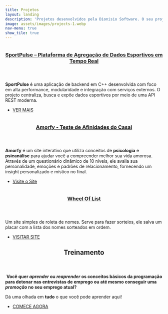 ```yaml
---
title: Projetos
layout: landing
description: 'Projetos desenvolvidos pela Dionisio Software. O seu projeto pode ser o próximo!'
image: assets/images/projects-1.webp
nav-menu: true
show_tile: true
---
```


<!-- Main -->
<div id="main">

<!-- One -->
<!--section id="one">
	<div class="inner">
		<header class="major">
			<h2>Sed amet aliquam</h2>
		</header>
		<p>Nullam et orci eu lorem consequat tincidunt vivamus et sagittis magna sed nunc rhoncus condimentum sem. In efficitur ligula tate urna. Maecenas massa vel lacinia pellentesque lorem ipsum dolor. Nullam et orci eu lorem consequat tincidunt. Vivamus et sagittis libero. Nullam et orci eu lorem consequat tincidunt vivamus et sagittis magna sed nunc rhoncus condimentum sem. In efficitur ligula tate urna.</p>
	</div>
</section-->

<!-- Two -->
<section id="two" class="spotlights">
	<section>
		<a href="https://sportpulse.today" class="image">
			<img src="{% link assets/images/sportpulse.png %}" alt="" data-position="25% 25%" />
		</a>
		<div class="content">
			<div class="inner">
				<header class="major">
					<h3><a href="/projects/sportpulse">SportPulse – Plataforma de Agregação de Dados Esportivos em Tempo Real</a></h3>
				</header>
				<p><b>SportPulse</b> é uma aplicação de backend em C++ desenvolvida com foco em alta performance, modularidade e integração com serviços externos. O projeto centraliza, busca e expõe dados esportivos por meio de uma API REST moderna.</p>
				<ul class="actions">
					<li><a href="/projects/sportpulse" class="button">VER MAIS</a></li>
				</ul>
			</div>
		</div>
	</section>
	<section>
		<a href="http://www.amorfy.com.br" class="image">
			<img src="{% link assets/images/amorfy.png %}" alt="" data-position="center center" />
		</a>
		<div class="content">
			<div class="inner">
				<header class="major">
					<h3><a href="http://www.amorfy.com.br">Amorfy - Teste de Afinidades do Casal</a></h3>
				</header>
				<p><b>Amorfy</b> é um site interativo que utiliza conceitos de <b>psicologia</b> e <b>psicanálise</b> para ajudar
				 você a compreender melhor sua vida amorosa. Através de um questionário dinâmico de 10 níveis,
				 ele avalia sua personalidade, emoções e padrões de relacionamento, fornecendo um insight
				 personalizado e místico no final.</p>
				<ul class="actions">
					<li><a href="http://www.amorfy.com.br" class="button">Visite o Site</a></li>
				</ul>
			</div>
		</div>
	</section>
	<section>
		<a href="http://wheeloflist.com" class="image">
			<img src="{% link assets/images/wheel-of-list.png %}" alt="" data-position="top center" />
		</a>
		<div class="content">
			<div class="inner">
				<header class="major">
					<h3><a href="http://wheeloflist.com">Wheel Of List</a></h3>
				</header>
				<p>Um site simples de roleta de nomes. Serve para fazer sorteios, ele salva um placar com a lista dos nomes sorteados em ordem.</p>
				<ul class="actions">
					<li><a href="http://wheeloflist.com" class="button">VISITAR SITE</a></li>
				</ul>
			</div>
		</div>
	</section>
</section>

<!-- Three -->
<section id="three">
	<div class="inner">
		<header class="major">
			<h2>Treinamento</h2>
		</header>
		<p><span class="image left" style="width: 10em;"><img src="{% link assets/images/welcome-2.webp %}" alt="" /></span>
		<strong>Você quer <i>aprender</i> ou <i>reaprender</i> os conceitos básicos da <b>programação</b> para detonar nas entrevistas de emprego ou até mesmo conseguir uma <i>promoção</i> no seu emprego atual?</strong><br>
		<p>Dá uma olhada em <b>tudo</b> o que você pode aprender aqui!</p></p>
		<ul class="actions">
			<li><a href="/trainning" class="button next">COMECE AGORA</a></li>
		</ul>
	</div>
</section>

</div>
